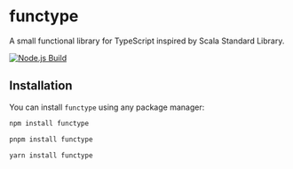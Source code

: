 # functype

A small functional library for TypeScript inspired by Scala Standard Library.

[![Node.js Build](https://github.com/jordanburke/functype/actions/workflows/pnpm-build.yml/badge.svg)](https://github.com/jordanburke/functype/actions/workflows/pnpm-build.yml)

## Installation

You can install `functype` using any package manager:

```bash
npm install functype
```
```bash
pnpm install functype
```
```bash
yarn install functype
```

